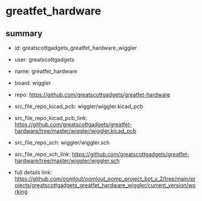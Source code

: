 # greatfet_hardware
 
## summary 
* id: greatscottgadgets_greatfet_hardware_wiggler
* user: greatscottgadgets
* name: greatfet_hardware
* board: wiggler
* repo: https://github.com/greatscottgadgets/greatfet-hardware
* src_file_repo_kicad_pcb: wiggler/wiggler.kicad_pcb
* src_file_repo_kicad_pcb_link: https://github.com/greatscottgadgets/greatfet-hardware/tree/master/wiggler/wiggler.kicad_pcb


* src_file_repo_sch: wiggler/wiggler.sch
* src_file_repo_sch_link: https://github.com/greatscottgadgets/greatfet-hardware/tree/master/wiggler/wiggler.sch
* full details link: https://github.com/oomlout/oomlout_oomp_project_bot_v_2/tree/main/projects/greatscottgadgets_greatfet_hardware_wiggler/current_version/working  








